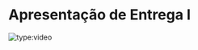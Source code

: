 # Apresentação de Entrega I

![type:video](https://drive.google.com/file/d/1OF8X91xykGekYA8f2y5i1VYCJQ4NEa9C/preview)
